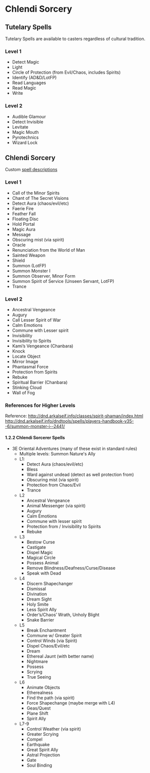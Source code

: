 # Chlendi Sorcery

## Tutelary Spells
Tutelary Spells are available to casters regardless of cultural tradition.

### Level 1
* Detect Magic
* Light
* Circle of Protection (from Evil/Chaos, includes Spirits)
* Identify (AD&D/LotFP)
* Read Languages
* Read Magic
* Write

### Level 2
* Audible Glamour
* Detect Invisible
* Levitate
* Magic Mouth
* Pyrotechnics
* Wizard Lock

## Chlendi Sorcery
Custom [spell descriptions](./spell_descriptions.md)

### Level 1
* Call of the Minor Spirits
* Chant of The Secret Visions 
* Detect Aura (chaos/evil/etc)
* Faerie Fire
* Feather Fall
* Floating Disc
* Hold Portal
* Magic Aura
* Message
* Obscuring mist (via spirit)
* Oracle
* Renunciation from the World of Man
* Sainted Weapon
* Shield
* Summon (LotFP)
* Summon Monster I
* Summon Observer, Minor Form
* Summon Spirit of Service (Unseen Servant, LotFP)
* Trance


### Level 2
* Ancestral Vengeance
* Augury
* Call Lesser Spirit of War
* Calm Emotions
* Commune with Lesser spirit
* Invisibility
* Invisibility to Spirits
* Kami’s Vengeance (Chanbara)
* Knock
* Locate Object
* Mirror Image
* Phantasmal Force
* Protection from Spirits
* Rebuke
* Spiritual Barrier (Chanbara)
* Stinking Cloud
* Wall of Fog




### References for Higher Levels

Reference:
http://dnd.arkalseif.info/classes/spirit-shaman/index.html
http://dnd.arkalseif.info/dndtools/spells/players-handbook-v35--6/summon-monster-i--2441/

#### 1.2.2 Chlendi Sorcerer Spells

* 3E Oriental Adventures (many of these exist in standard rules)
	* Multiple levels:
		Summon Nature's Ally
	* L1: 
      * Detect Aura (chaos/evil/etc)
      * Bless
      * Ward against undead (detect as well protection from)
      * Obscuring mist (via spirit)
      * Protection from Chaos/Evil
      * Trance
   	* L2
      * Ancestral Vengeance
	  * Animal Messenger (via spirit)
	  * Augury
	  * Calm Emotions
	  * Commune with lesser spirit
	  * Protection from / Invisibility to Spirits
	  * Rebuke
   	* L3
	  * Bestow Curse
	  * Castigate
	  * Dispel Magic
	  * Magical Circle
	  * Possess Animal
	  * Remove Blindness/Deafness/Curse/Disease
	  * Speak with Dead
	* L4
      * Discern Shapechanger
	  * Dismissal
	  * Divination
	  * Dream Sight
	  * Holy Smite
	  * Less Spirit Ally
	  * Order’s/Chaos’ Wrath, Unholy Blight
	  * Snake Barrier
    * L5
      * Break Enchantment
      * Commune w/ Greater Spirit
      * Control Winds (via Spirit)
      * Dispel Chaos/Evil/etc
      * Dream
      * Ethereal Jaunt (with better name)
      * Nightmare
      * Possess
      * Scrying
      * True Seeing
   	* L6
      * Animate Objects
      * Etherealness
      * Find the path (via spirit)
      * Force Shapechange (maybe merge with L4)
      * Geas/Quest
      * Plane Shift
      * Spirit Ally
   	* L7-9
      * Control Weather (via spirit)
      * Greater Scrying
      * Compel
      * Earthquake
      * Great Spirit Ally
      * Astral Projection
      * Gate
	  * Soul Binding
